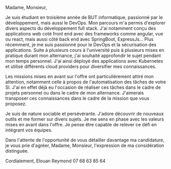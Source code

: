 Madame, Monsieur,

Je suis étudiant en troisième année de BUT informatique, passionné par le développement, mais aussi le DevOps. Mon parcours m'a permis d'explorer divers aspects du développement full stack. J'ai notamment conçu des applications web coté front end avec des frameworks comme angular, vue ou react, mais aussi côté back end avec SpringBoot, ExpressJs... Plus récemment, je me suis passionné pour le DevOps et la sécurisation des applications. Suite à plusieurs cours à l'université puis à plusieurs mises en pratique durant mon alternance, j'ai souhaité approfondir le sujet pendant mon temps personnel. J'ai ainsi déployé des applications avec Kubernetes et utilisé différents cloud providers pour diversifier mes connaissances.

Les missions mises en avant sur l'offre ont particulièrement attiré mon attention, notamment celle à propos de l'automatisation des tâches de votre SI. J'ai en effet déjà eu l'occasion de réaliser ces tâches dans le cadre de projets personnel ou dans le cadre de mon alternance. J'aimerais transposer ces connaissances dans le cadre de la mission que vous proposez. 

Je suis de nature sociable et persévérante. J'adore découvrir de nouveaux outils et me former sur divers sujets. Je me sens en phase avec les valeurs mises en avant dans l'offre. Je pense être capable de relever ce défi en intégrant vos équipes.

Dans l'attente de l'opportunité de vous détailler davantage ma candidature, je vous prie d'agréer, Madame, Monsieur, l'expression de ma considération distinguée.

Cordialement,
Elouan Reymond
07 68 63 85 64
